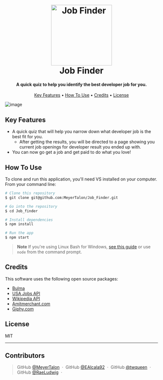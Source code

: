 <h1 align="center">
  <br>
  <a><img src="https://user-images.githubusercontent.com/118871515/216512901-047c0cab-c16f-45e6-a7c8-bc2f10833c85.png" alt="Job Finder" width="200"></a>
  <br>
  Job Finder
  <br>
</h1>

<h4 align="center">A quick quiz to help you identify the best developer job for you.</h4>


<p align="center">
  <a href="#key-features">Key Features</a> •
  <a href="#how-to-use">How To Use</a> •
  <a href="#credits">Credits</a> •
  <a href="#license">License</a>
</p>

![image](https://user-images.githubusercontent.com/118871515/216512143-67c3f736-6c38-4ebe-a338-2939ffe2afb6.png)


## Key Features

* A quick quiz that will help you narrow down what developer job is the best fit for you.
  - After getting the results, you will be directed to a page showing you current job openings for developer result you ended up with.
* You can now go get a job and get paid to do what you love!

## How To Use

To clone and run this application, you'll need VS installed on your computer. From your command line:

```bash
# Clone this repository
$ git clone git@github.com:MeyerTalon/Job_Finder.git

# Go into the repository
$ cd Job_finder

# Install dependencies
$ npm install

# Run the app
$ npm start
```

> **Note**
> If you're using Linux Bash for Windows, [see this guide](https://www.howtogeek.com/261575/how-to-run-graphical-linux-desktop-applications-from-windows-10s-bash-shell/) or use `node` from the command prompt.

## Credits

This software uses the following open source packages:

- [Bulma](https://bulma.io/)
- [USA Jobs API](https://developer.usajobs.gov/)
- [Wikipedia API](https://en.wikipedia.org/api/rest_v1/)
- [Amitmerchant.com](https://www.amitmerchant.com) 
- [Giphy.com](https://giphy.com/stickers/pug-puglie-IeeYk6c3eMobX1d7CS) 

## License

MIT

---
## Contributors

> GitHub [@MeyerTalon](https://github.com/MeyerTalon) &nbsp;&middot;&nbsp;
> GitHub [@EAlcala92](https://github.com/EAlcala92) &nbsp;&middot;&nbsp;
> GitHub [@twqueen](https://github.com/twqueen) &nbsp;&middot;&nbsp;
> GitHub [@RaeLudwig](https://github.com/RaeLudwig) &nbsp;&middot;&nbsp;



